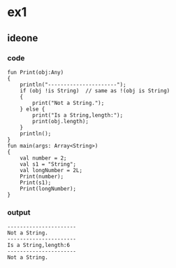 # ex1
## ideone
### code
    fun Print(obj:Any)
    {
    	println("----------------------");
    	if (obj !is String)  // same as !(obj is String)
    	{
        	print("Not a String.");
    	} else {
    		print("Is a String,length:");
        	print(obj.length);
    	}
    	println();
    }
    fun main(args: Array<String>)
    {
    	val number = 2;
    	val s1 = "String";
    	val longNumber = 2L;
    	Print(number);
    	Print(s1);
    	Print(longNumber);
    }
### output  
    ----------------------
    Not a String.
    ----------------------
    Is a String,length:6
    ----------------------
    Not a String.
